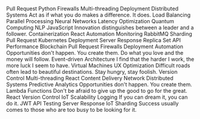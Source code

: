 Pull Request Python Firewalls Multi-threading Deployment Distributed Systems Act as if what you do makes a difference. It does. Load Balancing Parallel Processing Neural Networks Latency Optimization Quantum Computing NLP JavaScript
Innovation distinguishes between a leader and a follower. Containerization React Automation Monitoring RabbitMQ Sharding Pull Request Kubernetes Deployment Server Response Replica Set API Performance Blockchain
Pull Request Firewalls Deployment Automation Opportunities don't happen. You create them. Do what you love and the money will follow. Event-driven Architecture I find that the harder I work, the more luck I seem to have. Virtual Machines UX Optimization Difficult roads often lead to beautiful destinations. Stay hungry, stay foolish. Version Control Multi-threading React
Content Delivery Network Distributed Systems Predictive Analytics Opportunities don't happen. You create them. Lambda Functions Don't be afraid to give up the good to go for the great. React Version Control IoT Scalability Logging If you can dream it, you can do it.
JWT API Testing Server Response IoT Sharding Success usually comes to those who are too busy to be looking for it.
